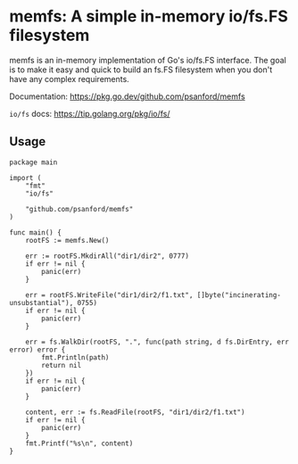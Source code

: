 # memfs: A simple in-memory io/fs.FS filesystem

memfs is an in-memory implementation of Go's io/fs.FS interface.
The goal is to make it easy and quick to build an fs.FS filesystem
when you don't have any complex requirements.

Documentation: https://pkg.go.dev/github.com/psanford/memfs

`io/fs` docs: https://tip.golang.org/pkg/io/fs/

## Usage

```
package main

import (
	"fmt"
	"io/fs"

	"github.com/psanford/memfs"
)

func main() {
	rootFS := memfs.New()

	err := rootFS.MkdirAll("dir1/dir2", 0777)
	if err != nil {
		panic(err)
	}

	err = rootFS.WriteFile("dir1/dir2/f1.txt", []byte("incinerating-unsubstantial"), 0755)
	if err != nil {
		panic(err)
	}

	err = fs.WalkDir(rootFS, ".", func(path string, d fs.DirEntry, err error) error {
		fmt.Println(path)
		return nil
	})
	if err != nil {
		panic(err)
	}

	content, err := fs.ReadFile(rootFS, "dir1/dir2/f1.txt")
	if err != nil {
		panic(err)
	}
	fmt.Printf("%s\n", content)
}
```
